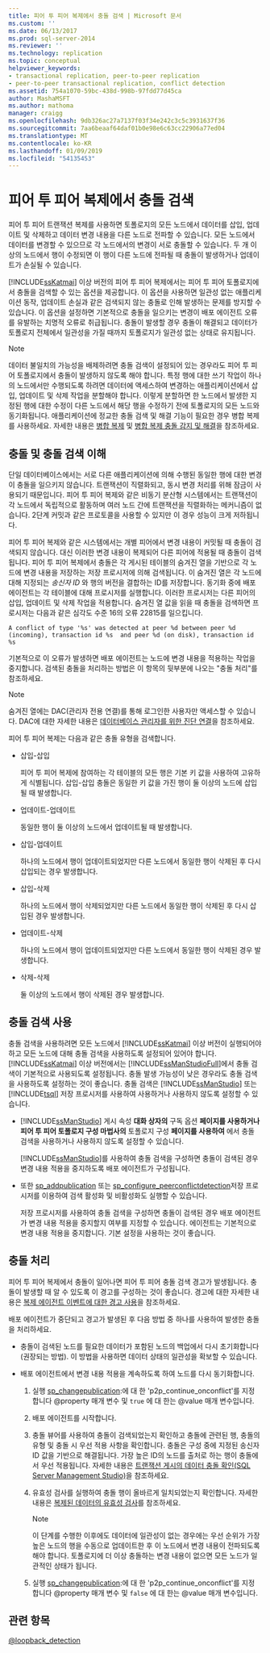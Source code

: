 ```yaml
---
title: 피어 투 피어 복제에서 충돌 검색 | Microsoft 문서
ms.custom: ''
ms.date: 06/13/2017
ms.prod: sql-server-2014
ms.reviewer: ''
ms.technology: replication
ms.topic: conceptual
helpviewer_keywords:
- transactional replication, peer-to-peer replication
- peer-to-peer transactional replication, conflict detection
ms.assetid: 754a1070-59bc-438d-998b-97fdd77d45ca
author: MashaMSFT
ms.author: mathoma
manager: craigg
ms.openlocfilehash: 9db326ac27a7137f03f34e242c3c5c3931637f36
ms.sourcegitcommit: 7aa6beaaf64daf01b0e98e6c63cc22906a77ed04
ms.translationtype: MT
ms.contentlocale: ko-KR
ms.lasthandoff: 01/09/2019
ms.locfileid: "54135453"
---
```

# <a name="conflict-detection-in-peer-to-peer-replication"></a>피어 투 피어 복제에서 충돌 검색
  피어 투 피어 트랜잭션 복제를 사용하면 토폴로지의 모든 노드에서 데이터를 삽입, 업데이트 및 삭제하고 데이터 변경 내용을 다른 노드로 전파할 수 있습니다. 모든 노드에서 데이터를 변경할 수 있으므로 각 노드에서의 변경이 서로 충돌할 수 있습니다. 두 개 이상의 노드에서 행이 수정되면 이 행이 다른 노드에 전파될 때 충돌이 발생하거나 업데이트가 손실될 수 있습니다.  
  
 [!INCLUDE[ssKatmai](../../../includes/sskatmai-md.md)] 이상 버전의 피어 투 피어 복제에서는 피어 투 피어 토폴로지에서 충돌을 검색할 수 있는 옵션을 제공합니다. 이 옵션을 사용하면 일관성 없는 애플리케이션 동작, 업데이트 손실과 같은 검색되지 않는 충돌로 인해 발생하는 문제를 방지할 수 있습니다. 이 옵션을 설정하면 기본적으로 충돌을 일으키는 변경이 배포 에이전트 오류를 유발하는 치명적 오류로 취급됩니다. 충돌이 발생할 경우 충돌이 해결되고 데이터가 토폴로지 전체에서 일관성을 가질 때까지 토폴로지가 일관성 없는 상태로 유지됩니다.  
  
> [!NOTE]  
>  데이터 불일치의 가능성을 배제하려면 충돌 검색이 설정되어 있는 경우라도 피어 투 피어 토폴로지에서 충돌이 발생하지 않도록 해야 합니다. 특정 행에 대한 쓰기 작업이 하나의 노드에서만 수행되도록 하려면 데이터에 액세스하여 변경하는 애플리케이션에서 삽입, 업데이트 및 삭제 작업을 분할해야 합니다. 이렇게 분할하면 한 노드에서 발생한 지정된 행에 대한 수정이 다른 노드에서 해당 행을 수정하기 전에 토폴로지의 모든 노드와 동기화됩니다. 애플리케이션에 정교한 충돌 검색 및 해결 기능이 필요한 경우 병합 복제를 사용하세요. 자세한 내용은 [병합 복제](../merge/merge-replication.md) 및 [병합 복제 충돌 감지 및 해결](../merge/advanced-merge-replication-conflict-detection-and-resolution.md)을 참조하세요.  
  
## <a name="understanding-conflicts-and-conflict-detection"></a>충돌 및 충돌 검색 이해  
 단일 데이터베이스에서는 서로 다른 애플리케이션에 의해 수행된 동일한 행에 대한 변경이 충돌을 일으키지 않습니다. 트랜잭션이 직렬화되고, 동시 변경 처리를 위해 잠금이 사용되기 때문입니다. 피어 투 피어 복제와 같은 비동기 분산형 시스템에서는 트랜잭션이 각 노드에서 독립적으로 활동하며 여러 노드 간에 트랜잭션을 직렬화하는 메커니즘이 없습니다. 2단계 커밋과 같은 프로토콜을 사용할 수 있지만 이 경우 성능이 크게 저하됩니다.  
  
 피어 투 피어 복제와 같은 시스템에서는 개별 피어에서 변경 내용이 커밋될 때 충돌이 검색되지 않습니다. 대신 이러한 변경 내용이 복제되어 다른 피어에 적용될 때 충돌이 검색됩니다. 피어 투 피어 복제에서 충돌은 각 게시된 테이블의 숨겨진 열을 기반으로 각 노드에 변경 내용을 저장하는 저장 프로시저에 의해 검색됩니다. 이 숨겨진 열은 각 노드에 대해 지정되는 *송신자 ID* 와 행의 버전을 결합하는 ID를 저장합니다. 동기화 중에 배포 에이전트는 각 테이블에 대해 프로시저를 실행합니다. 이러한 프로시저는 다른 피어의 삽입, 업데이트 및 삭제 작업을 적용합니다. 숨겨진 열 값을 읽을 때 충돌을 검색하면 프로시저는 다음과 같은 심각도 수준 16의 오류 22815를 일으킵니다.  
  
 `A conflict of type '%s' was detected at peer %d between peer %d (incoming), transaction id %s  and peer %d (on disk), transaction id %s`  
  
 기본적으로 이 오류가 발생하면 배포 에이전트는 노드에 변경 내용을 적용하는 작업을 중지합니다. 검색된 충돌을 처리하는 방법은 이 항목의 뒷부분에 나오는 "충돌 처리"를 참조하세요.  
  
> [!NOTE]  
>  숨겨진 열에는 DAC(관리자 전용 연결)를 통해 로그인한 사용자만 액세스할 수 있습니다. DAC에 대한 자세한 내용은 [데이터베이스 관리자를 위한 진단 연결](../../../database-engine/configure-windows/diagnostic-connection-for-database-administrators.md)을 참조하세요.  
  
 피어 투 피어 복제는 다음과 같은 충돌 유형을 검색합니다.  
  
-   삽입-삽입  
  
     피어 투 피어 복제에 참여하는 각 테이블의 모든 행은 기본 키 값을 사용하여 고유하게 식별됩니다. 삽입-삽입 충돌은 동일한 키 값을 가진 행이 둘 이상의 노드에 삽입될 때 발생합니다.  
  
-   업데이트-업데이트  
  
     동일한 행이 둘 이상의 노드에서 업데이트될 때 발생합니다.  
  
-   삽입-업데이트  
  
     하나의 노드에서 행이 업데이트되었지만 다른 노드에서 동일한 행이 삭제된 후 다시 삽입되는 경우 발생합니다.  
  
-   삽입-삭제  
  
     하나의 노드에서 행이 삭제되었지만 다른 노드에서 동일한 행이 삭제된 후 다시 삽입된 경우 발생합니다.  
  
-   업데이트-삭제  
  
     하나의 노드에서 행이 업데이트되었지만 다른 노드에서 동일한 행이 삭제된 경우 발생합니다.  
  
-   삭제-삭제  
  
     둘 이상의 노드에서 행이 삭제된 경우 발생합니다.  
  
## <a name="enabling-conflict-detection"></a>충돌 검색 사용  
 충돌 검색을 사용하려면 모든 노드에서 [!INCLUDE[ssKatmai](../../../includes/sskatmai-md.md)] 이상 버전이 실행되어야 하고 모든 노드에 대해 충돌 검색을 사용하도록 설정되어 있어야 합니다. [!INCLUDE[ssKatmai](../../../includes/sskatmai-md.md)] 이상 버전에서는 [!INCLUDE[ssManStudioFull](../../../includes/ssmanstudiofull-md.md)]에서 충돌 검색이 기본적으로 사용되도록 설정됩니다. 충돌 발생 가능성이 낮은 경우라도 충돌 검색을 사용하도록 설정하는 것이 좋습니다. 충돌 검색은 [!INCLUDE[ssManStudio](../../../includes/ssmanstudio-md.md)] 또는 [!INCLUDE[tsql](../../../includes/tsql-md.md)] 저장 프로시저를 사용하여 사용하거나 사용하지 않도록 설정할 수 있습니다.  
  
-   [!INCLUDE[ssManStudio](../../../includes/ssmanstudio-md.md)] 게시 속성 **대화 상자의** 구독 옵션 **페이지를 사용하거나 피어 투 피어 토폴로지 구성 마법사의** 토폴로지 구성 **페이지를 사용하여** 에서 충돌 검색을 사용하거나 사용하지 않도록 설정할 수 있습니다.  
  
     [!INCLUDE[ssManStudio](../../../includes/ssmanstudio-md.md)]를 사용하여 충돌 검색을 구성하면 충돌이 검색된 경우 변경 내용 적용을 중지하도록 배포 에이전트가 구성됩니다.  
  
-   또한 [sp_addpublication](/sql/relational-databases/system-stored-procedures/sp-addpublication-transact-sql) 또는 [sp_configure_peerconflictdetection](/sql/relational-databases/system-stored-procedures/sp-configure-peerconflictdetection-transact-sql)저장 프로시저를 이용하여 검색 활성화 및 비활성화도 실행할 수 있습니다.  
  
     저장 프로시저를 사용하여 충돌 검색을 구성하면 충돌이 검색된 경우 배포 에이전트가 변경 내용 적용을 중지할지 여부를 지정할 수 있습니다. 에이전트는 기본적으로 변경 내용 적용을 중지합니다. 기본 설정을 사용하는 것이 좋습니다.  
  
## <a name="handling-conflicts"></a>충돌 처리  
 피어 투 피어 복제에서 충돌이 일어나면 피어 투 피어 충돌 검색 경고가 발생됩니다. 충돌이 발생할 때 알 수 있도록 이 경고를 구성하는 것이 좋습니다. 경고에 대한 자세한 내용은 [복제 에이전트 이벤트에 대한 경고 사용](../agents/use-alerts-for-replication-agent-events.md)을 참조하세요.  
  
 배포 에이전트가 중단되고 경고가 발생된 후 다음 방법 중 하나를 사용하여 발생한 충돌을 처리하세요.  
  
-   충돌이 검색된 노드를 필요한 데이터가 포함된 노드의 백업에서 다시 초기화합니다(권장되는 방법). 이 방법을 사용하면 데이터 상태의 일관성을 확보할 수 있습니다.  
  
-   배포 에이전트에서 변경 내용 적용을 계속하도록 하여 노드를 다시 동기화합니다.  
  
    1.  실행 [sp_changepublication](/sql/relational-databases/system-stored-procedures/sp-changepublication-transact-sql):에 대 한 'p2p_continue_onconflict'를 지정 합니다 @property 매개 변수 및 `true` 에 대 한는 @value 매개 변수입니다.  
  
    2.  배포 에이전트를 시작합니다.  
  
    3.  충돌 뷰어를 사용하여 충돌이 검색되었는지 확인하고 충돌에 관련된 행, 충돌의 유형 및 충돌 시 우선 적용 사항을 확인합니다. 충돌은 구성 중에 지정된 송신자 ID 값을 기반으로 해결됩니다. 가장 높은 ID의 노드를 출처로 하는 행이 충돌에서 우선 적용됩니다. 자세한 내용은 [트랜잭션 게시의 데이터 충돌 확인&#40;SQL Server Management Studio&#41;](../view-data-conflicts-for-transactional-publications-sql-server-management-studio.md)을 참조하세요.  
  
    4.  유효성 검사를 실행하여 충돌 행이 올바르게 일치되었는지 확인합니다. 자세한 내용은 [복제된 데이터의 유효성 검사](../validate-data-at-the-subscriber.md)를 참조하세요.  
  
        > [!NOTE]  
        >  이 단계를 수행한 이후에도 데이터에 일관성이 없는 경우에는 우선 순위가 가장 높은 노드의 행을 수동으로 업데이트한 후 이 노드에서 변경 내용이 전파되도록 해야 합니다. 토폴로지에 더 이상 충돌하는 변경 내용이 없으면 모든 노드가 일관적인 상태가 됩니다.  
  
    5.  실행 [sp_changepublication](/sql/relational-databases/system-stored-procedures/sp-changepublication-transact-sql):에 대 한 'p2p_continue_onconflict'를 지정 합니다 @property 매개 변수 및 `false` 에 대 한는 @value 매개 변수입니다.  
  
## <a name="see-also"></a>관련 항목  
 [@loopback_detection](peer-to-peer-transactional-replication.md)  
  
  
